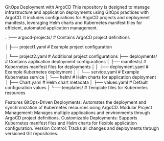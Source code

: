 GitOps Deployment with ArgoCD
This repository is designed to manage infrastructure and application deployments using GitOps practices with ArgoCD. It includes configurations for ArgoCD projects and deployment manifests, leveraging Helm charts and Kubernetes manifest files for efficient, automated application management.

.
├── argocd-projects/        # Contains ArgoCD project definitions

│   ├── project1.yaml       # Example project configuration

│   └── project2.yaml       # Additional project configurations
├── deployments/            # Contains application deployment configurations
│   ├── manifests/          # Kubernetes manifest files for deployments
│   │   ├── deployment.yaml # Example Kubernetes deployment
│   │   └── service.yaml    # Example Kubernetes service
│   └── helm/               # Helm charts for application deployment
│       ├── Chart.yaml      # Helm chart metadata
│       ├── values.yaml     # Default configuration values
│       └── templates/      # Template files for Kubernetes resources



Features
GitOps-Driven Deployments:
Automates the deployment and synchronization of Kubernetes resources using ArgoCD.
Modular Project Management:
Manages multiple applications and environments through ArgoCD project definitions.
Customizable Deployments:
Supports Kubernetes manifest files and Helm charts for flexible application configuration.
Version Control:
Tracks all changes and deployments through versioned Git repositories.
